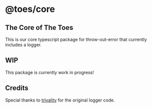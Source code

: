 # @toes/core

## The Core of The Toes

This is our core typescript package for throw-out-error that currently includes a logger.

## WIP

This package is currently work in progress!

## Credits

Special thanks to [trivality](https://github.com/triviality-js/triviality) for the original logger code.
